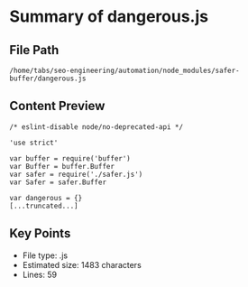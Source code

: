 # Summary of dangerous.js
  
## File Path
`/home/tabs/seo-engineering/automation/node_modules/safer-buffer/dangerous.js`

## Content Preview
```
/* eslint-disable node/no-deprecated-api */

'use strict'

var buffer = require('buffer')
var Buffer = buffer.Buffer
var safer = require('./safer.js')
var Safer = safer.Buffer

var dangerous = {}
[...truncated...]
```

## Key Points
- File type: .js
- Estimated size: 1483 characters
- Lines: 59
